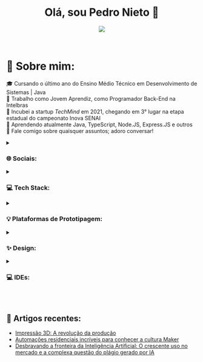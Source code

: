 <div align="center">
  <h1>Olá, sou Pedro Nieto 👋</h1>
  <img src="https://readme-typing-svg.demolab.com/?lines=Back-End Dev;Front-End Dev;Mobile Dev | Java;Técnico em DS;Entusiasta por estudos e tecnologia&font=Mona%20Sans&center=true&width=600&height=45&color=FFFFFF&vCenter=true&pause=1000&size=28" /></a>
</div>
<br>
<br>

# 🌌 Sobre mim:
🎓 Cursando o último ano do Ensino Médio Técnico em Desenvolvimento de Sistemas | Java<br>
💼 Trabalho como Jovem Aprendiz, como Programador Back-End na Intelbras<br>
🥉 Incubei a startup _TechMind_ em 2021, chegando em 3° lugar na etapa estadual do campeonato Inova SENAI<br>
🧠 Aprendendo atualmente Java, TypeScript, Node.JS, Express.JS e outros<br>
💬 Fale comigo sobre quaisquer assuntos; adoro conversar!<br>

<details>
  <summary><h3>🌐 Sociais:</h3></summary>
  
  [![LinkedIn](https://img.shields.io/badge/LinkedIn-0D1117?style=for-the-badge&logo=linkedin&logoColor=0077B5)](https://www.linkedin.com/in/pedroo-nietoo/)
  [![Instagram](https://img.shields.io/badge/Instagram-0D1117?style=for-the-badge&logo=instagram&logoColor=E4405F)](https://www.instagram.com/pedroo_nietoo/)
  [![Gmail](https://img.shields.io/badge/Gmail-0D1117?style=for-the-badge&logo=gmail&logoColor=D14836)](mailto:pedronieto.2005@gmail.com)
  [![YouTube](https://img.shields.io/badge/YouTube-0D1117?style=for-the-badge&logo=youtube&logoColor=FF0000)](https://www.youtube.com/@Pedroo-Nietoo)
</details>

<details>
  <summary><h3>💻 Tech Stack:</h3></summary>
  
  ![Java](https://img.shields.io/badge/Java-0D1117?style=for-the-badge&logo=openjdk&logoColor=ED8B00)
  ![Android](https://img.shields.io/badge/android-0D1117.svg?style=for-the-badge&logo=android&logoColor=3DDC84)
  ![HTML5](https://img.shields.io/badge/html5-0D1117.svg?style=for-the-badge&logo=html5&logoColor=E34F26)
  ![CSS3](https://img.shields.io/badge/css3-0D1117.svg?style=for-the-badge&logo=css3&logoColor=1572B6)
  ![SASS/SCSS](https://img.shields.io/badge/SCSS-0D1117.svg?style=for-the-badge&logo=SASS&logoColor=hotpink)

  ![JavaScript](https://img.shields.io/badge/javascript-0D1117.svg?style=for-the-badge&logo=javascript&logoColor=%23F7DF1E)
  ![TypeScript](https://img.shields.io/badge/typescript-0D1117.svg?style=for-the-badge&logo=typescript&logoColor=2D79C7)
  ![Git](https://img.shields.io/badge/GIT-0D1117?style=for-the-badge&logo=git&logoColor=E44C30)
  ![Bash](https://img.shields.io/badge/Bash-0D1117?style=for-the-badge&logo=GNU%20Bash&logoColor=white)
  ![Markdown](https://img.shields.io/badge/markdown-0D1117.svg?style=for-the-badge&logo=markdown&logoColor=white)
  ![PostgreSQL](https://img.shields.io/badge/PostgreSQL-0D1117?style=for-the-badge&logo=postgresql&logoColor=316192)
</details>

<details>
  <summary><h3>💡 Plataformas de Prototipagem:</h3></summary>
  
  ![Arduino](https://img.shields.io/badge/-Arduino-0D1117?style=for-the-badge&logo=Arduino&logoColor=00979D)
  ![Raspberry Pi](https://img.shields.io/badge/-Raspberry%20Pi-0D1117?style=for-the-badge&logo=Raspberry-Pi&logoColor=C51A4A)
  ![MicroBit](https://img.shields.io/badge/micro:bit-0D1117?style=for-the-badge&logo=micro:bit&logoColor=07DA63)
</details>

<details>
  <summary><h3>✨ Design:</h3></summary>
  
  ![Canva](https://img.shields.io/badge/Canva-0D1117.svg?style=for-the-badge&logo=Canva&logoColor=%2300C4CC)
  ![Figma](https://img.shields.io/badge/figma-0D1117.svg?style=for-the-badge&logo=figma&logoColor=%23F24E1E)
  ![Blender](https://img.shields.io/badge/blender-0D1117.svg?style=for-the-badge&logo=blender&logoColor=%23F5792A)
</details>

<details>
  <summary><h3>💻 IDEs:</h3></summary>
  
  ![Android Studio](https://img.shields.io/badge/Android_Studio-0D1117?style=for-the-badge&logo=android-studio&logoColor=3DDC84)
  ![Arduino IDE](https://img.shields.io/badge/Arduino_IDE-0D1117?style=for-the-badge&logo=arduino&logoColor=00979D)
  ![VSCode](https://img.shields.io/badge/VSCode-0D1117?style=for-the-badge&logo=visual%20studio%20code&logoColor=0078D4)
  ![Google Colab](https://img.shields.io/badge/Colab-0D1117?style=for-the-badge&logo=googlecolab&logoColor=F9AB00)
</details>
<br>
<br>

## 📰 Artigos recentes:
- [Impressão 3D: A revolução da produção](https://www.linkedin.com/pulse/impress%C3%A3o-3d-revolu%C3%A7%C3%A3o-da-produ%C3%A7%C3%A3o-pedro-henrique-nieto-da-silva/)
- [Automações residenciais incríveis para conhecer a cultura Maker](https://www.linkedin.com/pulse/automa%25C3%25A7%25C3%25B5es-residenciais-incr%25C3%25ADveis-para-conhecer-maker-pedro/?trackingId=BY5wCl%2FMQaeSuQrTzpJffw%3D%3D)
- [Desbravando a fronteira da Inteligência Artificial: O crescente uso no mercado e a complexa questão do plágio gerado por IA](https://www.linkedin.com/pulse/desbravando-fronteira-da-intelig%25C3%25AAncia-artificial-o-e-pedro/?trackingId=58x1wbTbQ1WA5mDSvy4vXA%3D%3D)
